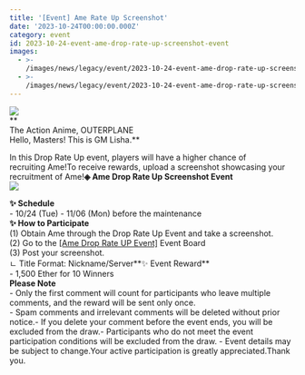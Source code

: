```yaml
---
title: '[Event] Ame Rate Up Screenshot'
date: '2023-10-24T00:00:00.000Z'
category: event
id: 2023-10-24-event-ame-drop-rate-up-screenshot-event
images:
  - >-
    /images/news/legacy/event/2023-10-24-event-ame-drop-rate-up-screenshot-event/6f9e59f8ccef4518818f21e1df3087d6.webp
  - >-
    /images/news/legacy/event/2023-10-24-event-ame-drop-rate-up-screenshot-event/03f9cf7ec83542e5afc7a4f9f3a2621e.webp
---
```


![](/images/news/legacy/event/2023-10-24-event-ame-drop-rate-up-screenshot-event/6f9e59f8ccef4518818f21e1df3087d6.webp)  
**  
The Action Anime, OUTERPLANE  
Hello, Masters! This is GM Lisha.**  
  
In this Drop Rate Up event, players will have a higher chance of recruiting Ame!To receive rewards, upload a screenshot showcasing your recruitment of Ame!**◈ Ame Drop Rate Up Screenshot Event**  
**![](/images/news/legacy/event/2023-10-24-event-ame-drop-rate-up-screenshot-event/03f9cf7ec83542e5afc7a4f9f3a2621e.webp)**

**✨ Schedule**  
\- 10/24 (Tue) - 11/06 (Mon) before the maintenance  
**✨ How to Participate**  
(1) Obtain Ame through the Drop Rate Up Event and take a screenshot.  
(2) Go to the [\[Ame Drop Rate UP Event\]](https://page.onstove.com/outerplane/en/list/125118) Event Board  
(3) Post your screenshot.  
ㄴ Title Format: Nickname/Server**✨ Event Reward**  
\- 1,500 Ether for 10 Winners  
**Please Note**  
\- Only the first comment will count for participants who leave multiple comments, and the reward will be sent only once.  
\- Spam comments and irrelevant comments will be deleted without prior notice.- If you delete your comment before the event ends, you will be excluded from the draw.- Participants who do not meet the event participation conditions will be excluded from the draw. - Event details may be subject to change.Your active participation is greatly appreciated.Thank you.
